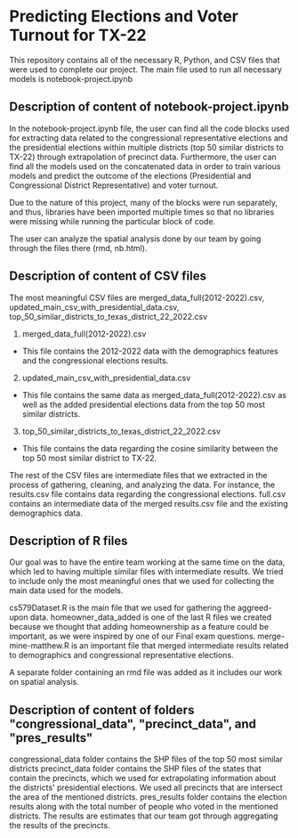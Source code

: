 # Predicting Elections and Voter Turnout for TX-22

This repository contains all of the necessary R, Python, and CSV files that were used to complete our project. The main file used to run all necessary models is notebook-project.ipynb

## Description of content of notebook-project.ipynb

In the notebook-project.ipynb file, the user can find all the code blocks used for extracting data related to the congressional representative elections and the presidential elections within multiple districts (top 50 similar districts to TX-22) through extrapolation of precinct data. Furthermore, the user can find all the models used on the concatenated data in order to train various models and predict the outcome of the elections (Presidential and Congressional District Representative) and voter turnout.

Due to the nature of this project, many of the blocks were run separately, and thus, libraries have been imported multiple times so that no libraries were missing while running the particular block of code.

The user can analyze the spatial analysis done by our team by going through the files there (rmd, nb.html).

## Description of content of CSV files

The most meaningful CSV files are merged_data_full(2012-2022).csv, updated_main_csv_with_presidential_data.csv, top_50_similar_districts_to_texas_district_22_2022.csv

1. merged_data_full(2012-2022).csv
- This file contains the 2012-2022 data with the demographics features and the congressional elections results.

2. updated_main_csv_with_presidential_data.csv
- This file contains the same data as merged_data_full(2012-2022).csv as well as the added presidential elections data from the top 50 most similar districts.

3. top_50_similar_districts_to_texas_district_22_2022.csv
- This file contains the data regarding the cosine similarity between the top 50 most similar district to TX-22.

The rest of the CSV files are intermediate files that we extracted in the process of gathering, cleaning, and analyzing the data. For instance, the results.csv file contains data regarding the congressional elections. full.csv contains an intermediate data of the merged results.csv file and the existing demographics data.

## Description of R files

Our goal was to have the entire team working at the same time on the data, which led to having multiple similar files with intermediate results. We tried to include only the most meaningful ones that we used for collecting the main data used for the models.

cs579Dataset.R is the main file that we used for gathering the aggreed-upon data. homeowner_data_added is one of the last R files we created because we thought that adding homeownership as a feature could be important, as we were inspired by one of our Final exam questions. merge-mine-matthew.R is an important file that merged intermediate results related to demographics and congressional representative elections.

A separate folder containing an rmd file was added as it includes our work on spatial analysis.

## Description of content of folders "congressional_data", "precinct_data", and "pres_results"

congressional_data folder contains the SHP files of the top 50 most similar districts
precinct_data folder contains the SHP files of the states that contain the precincts, which we used for extrapolating information about the districts' presidential elections. We used all precincts that are intersect the area of the mentioned districts.
pres_results folder contains the election results along with the total number of people who voted in the mentioned districts. The results are estimates that our team got through aggregating the results of the precincts.
